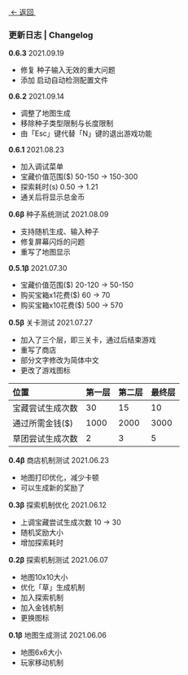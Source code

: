 [&nbsp;← 返回&nbsp;](https://nindcraft.github.io)

### 更新日志 | Changelog

**0.6.3** 2021.09.19
* 修复 种子输入无效的重大问题
* 添加 启动自动检测配置文件

**0.6.2** 2021.09.14
* 调整了地图生成
* 移除种子类型限制与长度限制
* 由「Esc」键代替「N」键的退出游戏功能

**0.6.1** 2021.08.23
* 加入调试菜单
* 宝藏价值范围($) 50-150 → 150-300
* 探索耗时(s) 0.50 → 1.21
* 通关后将显示总金币

**0.6β** 种子系统测试 2021.08.09
* 支持随机生成、输入种子
* 修复屏幕闪烁的问题
* 重写了地图显示

**0.5.1β** 2021.07.30
* 宝藏价值范围($) 20-120 → 50-150
* 购买宝箱x1花费($) 60 → 70
* 购买宝箱x10花费($) 500 → 570

**0.5β** 关卡测试 2021.07.27
* 加入了三个层，即三关卡，通过后结束游戏
* 重写了商店
* 部分文字修改为简体中文
* 更改了游戏图标

| 位置  | 第一层  | 第二层  | 最终层  |
| :------------ | :------------ | :------------ | :------------ |
| 宝藏尝试生成次数  | 30  | 15  | 10  |
| 通过所需金钱($)  | 1000  | 2000  | 3000  |
| 草团尝试生成次数  | 2  | 3  | 5  |

**0.4β** 商店机制测试 2021.06.23
* 地图打印优化，减少卡顿
* 可以生成新的奖励了

**0.3β** 探索机制优化 2021.06.12
* 上调宝藏尝试生成次数 10 → 30
* 随机奖励大小
* 增加探索耗时

**0.2β** 探索机制测试 2021.06.07
* 地图10x10大小
* 优化「草」生成机制
* 加入探索机制
* 加入金钱机制
* 更换图标

**0.1β** 地图生成测试 2021.06.06
* 地图6x6大小
* 玩家移动机制

